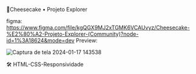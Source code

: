 🚀Cheesecake • Projeto Explorer


figma: https://www.figma.com/file/kgQGX9MJ2xTGMK6VCAUvyz/Cheesecake-%E2%80%A2-Projeto-Explorer-(Community)?node-id=1%3A18624&mode=dev
Preview:

![Captura de tela 2024-01-17 143538](https://github.com/SuelenGalhardo/responsiveweb/assets/122880141/73576d96-e582-4e47-8332-dd81a54199e6)


🛠️ HTML-CSS-Responsividade
